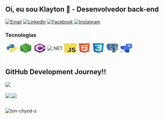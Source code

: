 ## Oi, eu sou Klayton 👋 - Desenvolvedor back-end

[![Email](https://img.shields.io/badge/Email-000?style=flat&logo=gmail)](mailto:hix_x@hotmail.com)
[![LinkedIn](https://img.shields.io/badge/LinkedIn-000?style=dark&logo=linkedin&logoColor=0E76A8)](https://www.linkedin.com/in/ton-chyod-s/)
[![Facebook](https://img.shields.io/badge/Facebook-000?style=dark&logo=facebook)](https://www.facebook.com/ArqKdias/)
[![Instagram](https://img.shields.io/badge/Instagram-000?style=dark&logo=instagram)](https://www.instagram.com/ton_chyod_s/)
<!-- [![WhatsApp](https://img.shields.io/badge/WhatsApp-25D366?style=dark&logo=whatsapp&logoColor=white)](https://api.whatsapp.com/send?phone=SEUNUMERO) -->

### Tecnologias

<div style="display: inline_block">
  <img align="center" alt="Python" height="30" width="40" src="https://raw.githubusercontent.com/devicons/devicon/master/icons/python/python-original.svg">
  <img align="center" alt="nodejs" height="30"  width="40" src="https://raw.githubusercontent.com/devicons/devicon/master/icons/nodejs/nodejs-original.svg">
  <img align="center" alt="csharp" height="30" width="40" src="https://raw.githubusercontent.com/devicons/devicon/master/icons/csharp/csharp-original.svg">
  <img align="center" alt=".NET" height="30" width="40" src="https://upload.wikimedia.org/wikipedia/commons/e/ee/.NET_Core_Logo.svg">
  <img align="center" alt="javascript" height="30"  width="40" src="https://raw.githubusercontent.com/devicons/devicon/master/icons/javascript/javascript-original.svg">  
  <img align="center" alt="HTML" height="30" width="40" src="https://raw.githubusercontent.com/devicons/devicon/master/icons/html5/html5-original.svg">
  <img align="center" alt="CSS" height="30"  width="40" src="https://raw.githubusercontent.com/devicons/devicon/master/icons/css3/css3-original.svg">
  <img align="center" alt="postgresql" height="30"  width="40" src="https://raw.githubusercontent.com/devicons/devicon/master/icons/postgresql/postgresql-original.svg">
  <img align="center" alt="Azure DevOps" height="30" width="40" src="https://raw.githubusercontent.com/vscode-icons/vscode-icons/master/icons/file_type_azurepipelines.svg">
</div>
<br>


## GitHub Development Journey!! 
<div style="display: inline_block">
  <a href="https://github.com/Ton-Chyod-s/convoychat"> 
    <img height=170 align="center" src="https://github-readme-stats.vercel.app/api?username=Ton-Chyod-s&show_icons=true&theme=dark"/>
  </a>


</div>

<br>

<div style="display: inline_block">
  <a href="https://git.io/streak-stats"> 
    <img height=160 align="center" src="https://streak-stats.demolab.com/?user=Ton-Chyod-s&theme=bear&theme=dark"/>
  </a>
  <a href="https://github.com/Ton-Chyod-s/convoychat">
    <img height=160 align="center" src="https://github-readme-stats.vercel.app/api/top-langs?username=Ton-Chyod-s&layout=compact&langs_count=8&card_width=320&theme=dark" />
  </a>
  
</div>
<br>
<div style="display: flex; justify-content: space-between; align-items: center;">
  <div>
    <p align="left"> 
      <img src="https://komarev.com/ghpvc/?username=ton-chyod-s&label=Profile%20views&color=0e75b6&style=flat" alt="ton-chyod-s" height="20" />
    </p>
  </div>
  
</div>



<!-- [![Harlok's WakaTime stats](https://github-readme-stats.vercel.app/api/wakatime?username=Ton-chyod-s)](https://github.com/anuraghazra/github-readme-stats) 

<details>
    <summary>Outras tecnologias </summary>
    <br/>
    <div style="display: inline_block">
        <img align="center" alt="javascript" height="30"  width="40" src="https://raw.githubusercontent.com/devicons/devicon/master/icons/javascript/javascript-original.svg">
    </div>
</details>

-->
